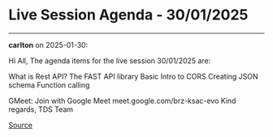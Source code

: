 # Live Session Agenda - 30/01/2025


---

**carlton** on 2025-01-30:

Hi All,
The agenda items for the live session 30/01/2025 are:

What is Rest API?
The FAST API library
Basic Intro to CORS
Creating JSON schema
Function calling

GMeet: 
Join with Google Meet
meet.google.com/brz-ksac-evo
Kind regards,
TDS Team

[Source](https://discourse.onlinedegree.iitm.ac.in/t/live-session-agenda-30-01-2025/165830/1)